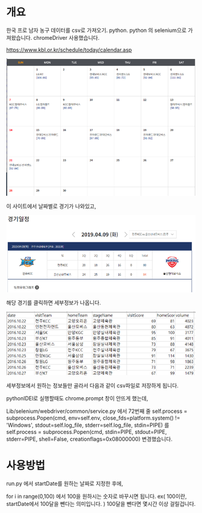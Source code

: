 
# 개요
한국 프로 남자 농구 데이터를 csv로 가져오기. python.
python 의 selenium으로 가져왔습니다. chromeDriver 사용했습니다. 

https://www.kbl.or.kr/schedule/today/calendar.asp

![calender](./image/calender.PNG)

이 사이트에서 날짜별로 경기가 나와있고, 

![detail](./image/detail.PNG)

해당 경기를 클릭하면 세부정보가 나옵니다.

![dataColumn](./image/dataColumn.PNG)

세부정보에서 원하는 정보들만 골라서 다음과 같이 csv파일로 저장하게 됩니다. 


pythonIDEl로 실행할때도 chrome.prompt 창이 안뜨게 했는데, 

Lib/selenium/webdriver/common/service.py 에서
72번째 줄
self.process = subprocess.Popen(cmd, env=self.env,
                                            close_fds=platform.system() != 'Windows',
                                            stdout=self.log_file,
                                            stderr=self.log_file,
                                            stdin=PIPE)
를 self.process = subprocess.Popen(cmd, stdin=PIPE, stdout=PIPE, stderr=PIPE, shell=False, creationflags=0x08000000) 변경했습니다.


# 사용방법
run.py 에서 startDate를 원하는 날짜로 지정한 후에,

for i in range(0,100) 에서 100을 원하시는 숫자로 바꾸시면 됩니다.
ex( 100이란, startDate에서 100달을 뺀다는 의미입니다. ) 
100달을 뺀다면 몇시간 이상 걸릴겁니다. 
